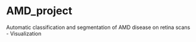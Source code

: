 # AMD_project
Automatic classification and segmentation of AMD disease on retina scans - Visualization

